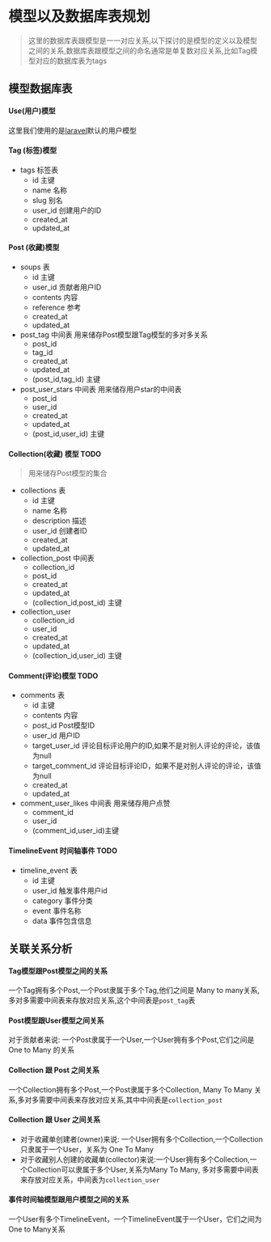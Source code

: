 # 模型以及数据库表规划

> 这里的数据库表跟模型是一一对应关系,以下探讨的是模型的定义以及模型之间的关系,数据库表跟模型之间的命名通常是单复数对应关系,比如Tag模型对应的数据库表为tags

## 模型数据库表

#### Use(用户)模型
这里我们使用的是[laravel](https://github.com/laravel)默认的用户模型

#### Tag (标签)模型
+ tags 标签表
    - id 主键
    - name 名称
    - slug 别名
    - user_id 创建用户的ID
    - created_at
    - updated_at
    
#### Post (收藏)模型
+ soups 表
    - id 主键
    - user_id 贡献者用户ID
    - contents 内容
    - reference 参考
    - created_at 
    - updated_at 
+ post_tag 中间表 用来储存Post模型跟Tag模型的多对多关系
    - post_id
    - tag_id
    - created_at
    - updated_at 
    - (post_id,tag_id) 主键
+ post_user_stars 中间表 用来储存用户star的中间表
    - post_id
    - user_id
    - created_at
    - updated_at
    - (post_id,user_id) 主键      

#### Collection(收藏) 模型  TODO
> 用来储存Post模型的集合
+ collections 表
    - id 主键
    - name 名称
    - description 描述
    - user_id 创建者ID
    - created_at
    - updated_at
+ collection_post 中间表
    - collection_id
    - post_id
    - created_at
    - updated_at
    - (collection_id,post_id) 主键
+ collection_user 
    - collection_id
    - user_id
    - created_at
    - updated_at
    - (collection_id,user_id) 主键    

#### Comment(评论)模型 TODO
+ comments 表
    - id 主键
    - contents 内容
    - post_id Post模型ID
    - user_id 用户ID
    - target_user_id 评论目标评论用户的ID,如果不是对别人评论的评论，该值为null
    - target_comment_id 评论目标评论ID，如果不是对别人评论的评论，该值为null
    - created_at
    - updated_at
+ comment_user_likes 中间表 用来储存用户点赞
    - comment_id
    - user_id
    - (comment_id,user_id)主键

#### TimelineEvent 时间轴事件 TODO
+ timeline_event 表
    - id 主键
    - user_id 触发事件用户id
    - category 事件分类
    - event 事件名称
    - data 事件包含信息

## 关联关系分析
    
#### Tag模型跟Post模型之间的关系
一个Tag拥有多个Post,一个Post隶属于多个Tag,他们之间是 Many to many关系,多对多需要中间表来存放对应关系,这个中间表是`post_tag`表

#### Post模型跟User模型之间关系 
对于贡献者来说: 一个Post隶属于一个User,一个User拥有多个Post,它们之间是 One to Many 的关系

#### Collection 跟 Post 之间关系
一个Collection拥有多个Post,一个Post隶属于多个Collection, Many To Many 关系,多对多需要中间表来存放对应关系,其中中间表是`collection_post`

#### Collection 跟 User 之间关系
+ 对于收藏单创建者(owner)来说: 一个User拥有多个Collection,一个Collection只隶属于一个User，关系为 One To Many
+ 对于收藏别人创建的收藏单(collector)来说:一个User拥有多个Collection,一个Collection可以隶属于多个User,关系为Many To Many, 多对多需要中间表来存放对应关系，中间表为`collection_user`

#### 事件时间轴模型跟用户模型之间的关系
一个User有多个TimelineEvent，一个TimelineEvent属于一个User，它们之间为One to Many关系
    
